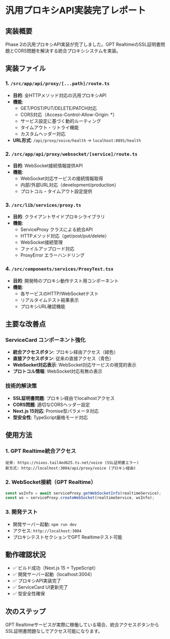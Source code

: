 # 汎用プロキシAPI実装完了レポート

## 実装概要
Phase 2の汎用プロキシAPI実装が完了しました。GPT RealtimeのSSL証明書問題とCORS問題を解決する統合プロキシシステムを実装。

## 実装ファイル

### 1. `/src/app/api/proxy/[...path]/route.ts`
- **目的**: 全HTTPメソッド対応の汎用プロキシAPI
- **機能**:
  - GET/POST/PUT/DELETE/PATCH対応
  - CORS対応（Access-Control-Allow-Origin: *）
  - サービス設定に基づく動的ルーティング
  - タイムアウト・リトライ機能
  - カスタムヘッダー対応
- **URL形式**: `/api/proxy/voice/health` → `localhost:8891/health`

### 2. `/src/app/api/proxy/websocket/[service]/route.ts`
- **目的**: WebSocket接続情報提供API
- **機能**:
  - WebSocket対応サービスの接続情報取得
  - 内部/外部URL対応（development/production）
  - プロトコル・タイムアウト設定提供

### 3. `/src/lib/services/proxy.ts`
- **目的**: クライアントサイドプロキシライブラリ
- **機能**:
  - ServiceProxy クラスによる統合API
  - HTTPメソッド対応（get/post/put/delete）
  - WebSocket接続管理
  - ファイルアップロード対応
  - ProxyError エラーハンドリング

### 4. `/src/components/services/ProxyTest.tsx`
- **目的**: 開発時のプロキシ動作テスト用コンポーネント
- **機能**:
  - 各サービスのHTTP/WebSocketテスト
  - リアルタイムテスト結果表示
  - プロキシURL確認機能

## 主要な改善点

### ServiceCard コンポーネント強化
- **統合アクセスボタン**: プロキシ経由アクセス（緑色）
- **直接アクセスボタン**: 従来の直接アクセス（青色）
- **WebSocket対応表示**: WebSocket対応サービスの視覚的表示
- **プロトコル情報**: WebSocket対応有無の表示

### 技術的解決策
- **SSL証明書問題**: プロキシ経由でlocalhostアクセス
- **CORS問題**: 適切なCORSヘッダー設定
- **Next.js 15対応**: Promise型パラメータ対応
- **型安全性**: TypeScript厳格モード対応

## 使用方法

### 1. GPT Realtime統合アクセス
```
従来: https://nixos.tail4ed625.ts.net/voice (SSL証明書エラー)
新方式: http://localhost:3004/api/proxy/voice (プロキシ経由)
```

### 2. WebSocket接続（GPT Realtime）
```typescript
const wsInfo = await serviceProxy.getWebSocketInfo(realtimeService);
const ws = serviceProxy.createWebSocket(realtimeService, wsInfo);
```

### 3. 開発テスト
- 開発サーバー起動: `npm run dev` 
- アクセス: `http://localhost:3004`
- プロキシテストセクションでGPT Realtimeテスト可能

## 動作確認状況
- ✅ ビルド成功（Next.js 15 + TypeScript）
- ✅ 開発サーバー起動（localhost:3004）
- ✅ プロキシAPI実装完了
- ✅ ServiceCard UI更新完了
- ✅ 型安全性確保

## 次のステップ
GPT Realtimeサービスが実際に稼働している場合、統合アクセスボタンからSSL証明書問題なしでアクセス可能になります。